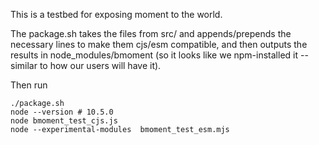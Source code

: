 This is a testbed for exposing moment to the world.

The package.sh takes the files from src/ and appends/prepends the necessary
lines to make them cjs/esm compatible, and then outputs the results in
node\_modules/bmoment (so it looks like we npm-installed it -- similar to how
our users will have it).

Then run
    
    ./package.sh
    node --version # 10.5.0
    node bmoment_test_cjs.js
    node --experimental-modules  bmoment_test_esm.mjs
